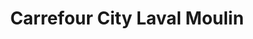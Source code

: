 ---
title: "Carrefour City Laval Moulin"
url: /laval/carrefour-city-laval-moulin/
shop: supermarché
---